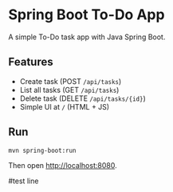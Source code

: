 # Spring Boot To-Do App

A simple To-Do task app with Java Spring Boot.

## Features
- Create task (POST `/api/tasks`)
- List all tasks (GET `/api/tasks`)
- Delete task (DELETE `/api/tasks/{id}`)
- Simple UI at `/` (HTML + JS)

## Run

```bash
mvn spring-boot:run
```

Then open [http://localhost:8080](http://localhost:8080).

#test line